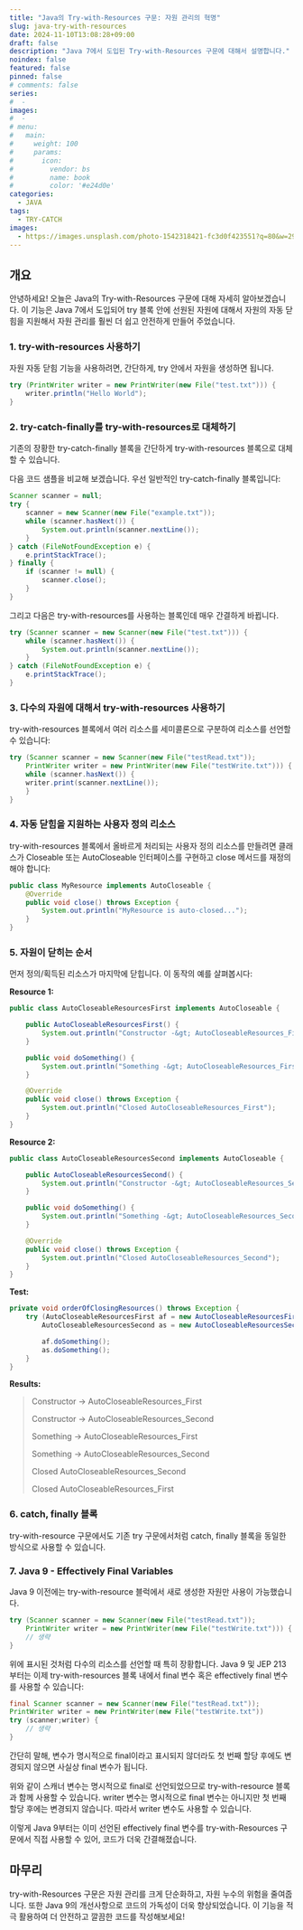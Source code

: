 ```yaml
---
title: "Java의 Try-with-Resources 구문: 자원 관리의 혁명"
slug: java-try-with-resources
date: 2024-11-10T13:08:28+09:00
draft: false
description: "Java 7에서 도입된 Try-with-Resources 구문에 대해서 설명합니다."
noindex: false
featured: false
pinned: false
# comments: false
series:
#  - 
images:
#  - 
# menu:
#   main:
#     weight: 100
#     params:
#       icon:
#         vendor: bs
#         name: book
#         color: '#e24d0e'
categories:
  - JAVA
tags:
  - TRY-CATCH 
images: 
  - https://images.unsplash.com/photo-1542318421-fc3d0f423551?q=80&w=2940&auto=format&fit=crop&ixlib=rb-4.0.3
---
```


## 개요
안녕하세요! 오늘은 Java의 Try-with-Resources 구문에 대해 자세히 알아보겠습니다. 이 기능은 Java 7에서 도입되어 try 블록 안에 선원된 자원에 대해서 자원의 자동 닫힘을 지원해서 자원 관리를 훨씬 더 쉽고 안전하게 만들어 주었습니다.

### 1. try-with-resources 사용하기
자원 자동 닫힘 기능을 사용하려면, 간단하게, try 안에서 자원을 생성하면 됩니다.

```java
try (PrintWriter writer = new PrintWriter(new File("test.txt"))) {
    writer.println("Hello World");
}
```

### 2. try-catch-finally를 try-with-resources로 대체하기

기존의 장황한 try-catch-finally 블록을 간단하게 try-with-resources 블록으로 대체할 수 있습니다.

다음 코드 샘플을 비교해 보겠습니다. 우선 일반적인 try-catch-finally 블록입니다:

```java
Scanner scanner = null;
try {
    scanner = new Scanner(new File("example.txt"));
    while (scanner.hasNext()) {
        System.out.println(scanner.nextLine());
    }
} catch (FileNotFoundException e) {
    e.printStackTrace();
} finally {
    if (scanner != null) {
        scanner.close();
    }
}
```

그리고 다음은 try-with-resources를 사용하는 블록인데 매우 간결하게 바뀝니다. 
```java
try (Scanner scanner = new Scanner(new File("test.txt"))) {
    while (scanner.hasNext()) {
        System.out.println(scanner.nextLine());
    }
} catch (FileNotFoundException e) {
    e.printStackTrace();
}
```


### 3. 다수의 자원에 대해서 try-with-resources 사용하기

try-with-resources 블록에서 여러 리소스를 세미콜론으로 구분하여 리소스를 선언할 수 있습니다:

```java
try (Scanner scanner = new Scanner(new File("testRead.txt"));
    PrintWriter writer = new PrintWriter(new File("testWrite.txt"))) {
    while (scanner.hasNext()) {
	writer.print(scanner.nextLine());
    }
}
```


### 4. 자동 닫힘을 지원하는 사용자 정의 리소스 

try-with-resources 블록에서 올바르게 처리되는 사용자 정의 리소스를 만들려면 클래스가 Closeable 또는 AutoCloseable 인터페이스를 구현하고 close 메서드를 재정의해야 합니다:

```java
public class MyResource implements AutoCloseable {
    @Override
    public void close() throws Exception {
        System.out.println("MyResource is auto-closed...");
    }
}
```


### 5. 자원이 닫히는 순서

먼저 정의/획득된 리소스가 마지막에 닫힙니다. 이 동작의 예를 살펴봅시다:

**Resource 1:**
```java 
public class AutoCloseableResourcesFirst implements AutoCloseable {

    public AutoCloseableResourcesFirst() {
        System.out.println("Constructor -&gt; AutoCloseableResources_First");
    }

    public void doSomething() {
        System.out.println("Something -&gt; AutoCloseableResources_First");
    }

    @Override
    public void close() throws Exception {
        System.out.println("Closed AutoCloseableResources_First");
    }
}
```

**Resource 2:**
```java
public class AutoCloseableResourcesSecond implements AutoCloseable {

    public AutoCloseableResourcesSecond() {
        System.out.println("Constructor -&gt; AutoCloseableResources_Second");
    }

    public void doSomething() {
        System.out.println("Something -&gt; AutoCloseableResources_Second");
    }

    @Override
    public void close() throws Exception {
        System.out.println("Closed AutoCloseableResources_Second");
    }
}
```

**Test:**
```java
private void orderOfClosingResources() throws Exception {
    try (AutoCloseableResourcesFirst af = new AutoCloseableResourcesFirst();
        AutoCloseableResourcesSecond as = new AutoCloseableResourcesSecond()) {

        af.doSomething();
        as.doSomething();
    }
}
```

**Results:**

> Constructor -> AutoCloseableResources_First
> 
> Constructor -> AutoCloseableResources_Second 
>
> Something -> AutoCloseableResources_First
>
> Something -> AutoCloseableResources_Second
>
> Closed AutoCloseableResources_Second
>
> Closed AutoCloseableResources_First



### 6. catch, finally 블록

try-with-resource 구문에서도 기존 try 구문에서처럼 catch, finally 블록을 동일한 방식으로 사용할 수 있습니다.


### 7. Java 9 - Effectively Final Variables

Java 9 이전에는 try-with-resource 블럭에서 새로 생성한 자원만 사용이 가능했습니다.

```java
try (Scanner scanner = new Scanner(new File("testRead.txt")); 
    PrintWriter writer = new PrintWriter(new File("testWrite.txt"))) { 
    // 생략
}
```
위에 표시된 것처럼 다수의 리소스를 선언할 때 특히 장황합니다. Java 9 및 JEP 213부터는 이제 try-with-resources 블록 내에서 final 변수 혹은 effectively final 변수를 사용할 수 있습니다:

```java
final Scanner scanner = new Scanner(new File("testRead.txt"));
PrintWriter writer = new PrintWriter(new File("testWrite.txt"))
try (scanner;writer) { 
    // 생략
}
```

간단히 말해, 변수가 명시적으로 final이라고 표시되지 않더라도 첫 번째 할당 후에도 변경되지 않으면 사실상 final 변수가 됩니다.

위와 같이 스캐너 변수는 명시적으로 final로 선언되었으므로 try-with-resource 블록과 함께 사용할 수 있습니다. writer 변수는 명시적으로 final 변수는 아니지만 첫 번째 할당 후에는 변경되지 않습니다. 따라서 writer 변수도 사용할 수 있습니다.

이렇게 Java 9부터는 이미 선언된 effectively final 변수를 try-with-Resources 구문에서 직접 사용할 수 있어, 코드가 더욱 간결해졌습니다.


## 마무리

try-with-Resources 구문은 자원 관리를 크게 단순화하고, 자원 누수의 위험을 줄여줍니다. 또한 Java 9의 개선사항으로 코드의 가독성이 더욱 향상되었습니다. 이 기능을 적극 활용하여 더 안전하고 깔끔한 코드를 작성해보세요!

